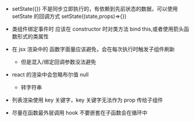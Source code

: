- setState({}) 不是同步立即执行的，有依赖到先前状态的数据，可以使用 setState 的回调方式 setState((state,props)=>{})
- 类组件绑定事件时 应该在 constructor 时对类方法 bind this,或者使用箭头函数形式的类属性
- 在 jsx 渲染中的 函数字面量应该避免，会在每次执行时触发子组件刷新
  - 但是混入/绑定回调参数没法避免
- react 的渲染中会忽略布尔值 null
  - 转字符串
- 列表渲染使用 key 关键字，key 关键字无法作为 prop 传给子组件

- 尽量在函数最外层调用 hook 不要嵌套在子函数会在循环中
